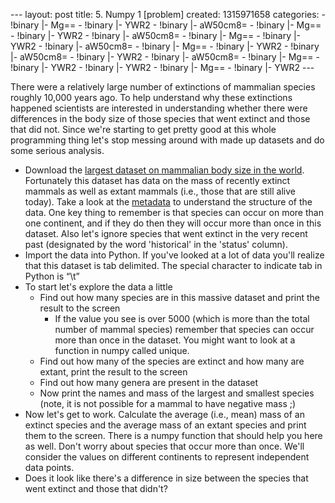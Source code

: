 --- layout: post title: 5. Numpy 1 [problem] created: 1315971658
categories: - !binary |- Mg== - !binary |- YWR2 - !binary |- aW50cm8= -
!binary |- Mg== - !binary |- YWR2 - !binary |- aW50cm8= - !binary |-
Mg== - !binary |- YWR2 - !binary |- aW50cm8= - !binary |- Mg== - !binary
|- YWR2 - !binary |- aW50cm8= - !binary |- YWR2 - !binary |- aW50cm8= -
!binary |- Mg== - !binary |- YWR2 - !binary |- YWR2 - !binary |- Mg== -
!binary |- YWR2 ---

There were a relatively large number of extinctions of mammalian species
roughly 10,000 years ago. To help understand why these extinctions
happened scientists are interested in understanding whether there were
differences in the body size of those species that went extinct and
those that did not. Since we're starting to get pretty good at this
whole programming thing let's stop messing around with made up datasets
and do some serious analysis.

-   Download the [largest dataset on mammalian body size in the
    world](http://www.esapubs.org/archive/ecol/E084/094/MOMv3.3.txt).
    Fortunately this dataset has data on the mass of recently extinct
    mammals as well as extant mammals (i.e., those that are still alive
    today). Take a look at the
    [metadata](http://www.esapubs.org/archive/ecol/E084/094/metadata.htm)
    to understand the structure of the data. One key thing to remember
    is that species can occur on more than one continent, and if they do
    then they will occur more than once in this dataset. Also let's
    ignore species that went extinct in the very recent past (designated
    by the word 'historical' in the 'status' column).
-   Import the data into Python. If you've looked at a lot of data
    you'll realize that this dataset is tab delimited. The special
    character to indicate tab in Python is “\\t”
-   To start let's explore the data a little
    -   Find out how many species are in this massive dataset and print
        the result to the screen
        -   If the value you see is over 5000 (which is more than the
            total number of mammal species) remember that species can
            occur more than once in the dataset. You might want to look
            at a function in numpy called unique.
    -   Find out how many of the species are extinct and how many are
        extant, print the result to the screen
    -   Find out how many genera are present in the dataset
    -   Now print the names and mass of the largest and smallest species
        (note, it is not possible for a mammal to have negative mass ;)
-   Now let's get to work. Calculate the average (i.e., mean) mass of an
    extinct species and the average mass of an extant species and print
    them to the screen. There is a numpy function that should help you
    here as well. Don't worry about species that occur more than once.
    We'll consider the values on different continents to represent
    independent data points.
-   Does it look like there's a difference in size between the species
    that went extinct and those that didn't?

